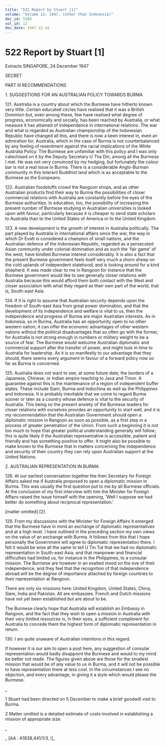```yaml
---
title: "522 Report by Stuart [1]"
volume: "Volume 12: 1947, (other than Indonesia)"
doc_id: 5204
vol_id: 12
doc_date: 1947-12-24
---
```


# 522 Report by Stuart [1]

Extracts SINGAPORE, 24 December 1947

SECRET

PART III RECOMMENDATIONS

1\. SUGGESTIONS FOR AN AUSTRALIAN POLICY TOWARDS BURMA

121\. Australia is a country about which the Burmese have hitherto known very little. Certain educated circles have realised that it was a British Dominion but, even among these, few have realised what degree of progress, economically and socially, has been reached by Australia, or what measure it has attained of independence in international relations. The war and what is regarded as Australian championship of the Indonesian Republic have changed all this, and there is now a keen interest in, even an admiration for, Australia, which in the case of Burma is not counterbalanced by any feeling of resentment against the racial implications of the White Australia Policy. The Burmese are unfamiliar with this policy and I was only catechised on it by the Deputy Secretary U Tha Din, among all the Burmese I met. He was not very convinced by my hedging, but fortunately the colour bar is not a real issue in Burma. There is a considerable Anglo-Burman community in this tolerant Buddhist land which is as acceptable to the Burmese as the Europeans.

122\. Australian foodstuffs crowd the Rangoon shops, and as other Australian products find their way to Burma the possibilities of closer commercial relations with Australia are constantly before the eyes of the Burmese authorities. In education, too, the possibility of increasing the present number of Burmese studying in Australian universities is looked upon with favour, particularly because it is cheaper to send state scholars to Australia than to the United States of America or to the United Kingdom.

123\. A new development is the growth of interest in Australia politically. The part played by Australia in international affairs since the war, the way in which Dr Evatt is considered a champion of small nations, and the Australian defence of the Indonesian Republic, regarded as a persecuted Asian community under colonial domination and as such the 'fair game' of the west, have kindled Burmese interest considerably. It is also a fact that the present Burmese government feels itself very much a shorn sheep on the cold uplands of independent statehood, and is looking around for a kind shepherd. It was made clear to me in Rangoon for instance that the Burmese government would like to see generally closer relations with Australia because this would afford them both contact with the West and closer association with what they regard as their own part of the world, that is, South-east Asia.

124\. If it is right to assume that Australian security depends upon the freedom of South-east Asia from great power domination, and that the development of its independence and welfare is vital to us, then the independence and progress of Burma are major Australian interests. As in Indonesia, so in Burma, Australia has an opportunity open to no other western nation; it can offer the economic advantages of other western nations without the political disadvantages that so often go with the former, for Australia is not strong enough in numbers or military weight to be a source of fear. The Burmese would welcome Australian diplomatic and commercial support after the transfer of power, and might look in time to Australia for leadership. As it is so manifestly to our advantage that they should, there seems every argument in favour of a forward policy now so far as Burma is concerned.

125\. Australia does not want to see, at some future date, the borders of a Japanese, Chinese, or Indian empire reaching to Java and Timor. A guarantee against this is the maintenance of a region of independent buffer states. These include Siam, Burma and Indochina as well as the Philippines and Indonesia. It is probably inevitable that we come to regard Burma sooner or later as a country whose defence is vital to the security of Australia. This being so the present anxiety of the Burmese leaders for closer relations with ourselves provides an opportunity to start well, and it is my recommendation that the Australian Government should open a diplomatic mission in Rangoon as soon as possible, as a first step in a process of greater penetration of the Union. From such a beginning it is not too much to hope that greater political understanding generally will follow; this is quite likely if the Australian representative is accessible, patient and friendly and has something positive to offer. It might also be possible to make known to the Burmese that in matters concerning the independence and security of their country they can rely upon Australian support at the United Nations.

2\. AUSTRALIAN REPRESENTATION IN BURMA

126\. At our earliest conversation together the then Secretary for Foreign Affairs asked me if Australia proposed to open a diplomatic mission in Burma. This was usually the first question put to me by all Burmese officials. At the conclusion of my first interview with him the Minister for Foreign Affairs raised the issue himself with the opening, 'Well I suppose we had better do something about reciprocal representation.'

[matter omitted] [2]

129\. From my discussions with the Minister for Foreign Affairs it emerged that the Burmese have in mind an exchange of diplomatic representatives and at a high level. I have outlined in the preceding section my own views on the value of an exchange with Burma. It follows from this that I hope personally the Government will agree to diplomatic representation there. I felt it would be wise all the same to tell U Tin Tut that we had no diplomatic representation in South-east Asia, and that manpower and financial difficulties had limited us, for instance in the Philippines, to a consular mission. The Burmese are however in an exalted mood on the eve of their independence, and they feel that the recognition of that independence abroad will be the degree of importance attached by foreign countries to their representation at Rangoon.

There are only six missions here: United Kingdom, United States, China, Siam, India and Pakistan. All are embassies. French and Dutch missions have not yet been established but are about to be.

The Burmese clearly hope that Australia will establish an Embassy in Rangoon, and the fact that they wish to open a mission in Australia with their very limited resources is, in their eyes, a sufficient compliment for Australia to concede them the highest form of diplomatic representation in return.

130\. I am quite unaware of Australian intentions in this regard.

If however it is our aim to open a post here, any suggestion of consular representation would badly disappoint the Burmese and would to my mind be better not made. The figures given above are those for the smallest mission that would be of any value to us in Burma, and it will not be possible to have representation there at less cost. In the circumstances I see no objection, and every advantage, in giving it a style which would please the Burmese.

_

1 Stuart had been directed on 5 December to make a brief goodwill visit to Burma.

2 Matter omitted is a detailed estimate of costs involved in establishing a mission of appropriate size.

_

_ [AA : A1838,441/1/3, i]_
